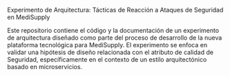 Experimento de Arquitectura: Tácticas de Reacción a Ataques de Seguridad en MediSupply 

Este repositorio contiene el código y la documentación de un experimento de arquitectura diseñado como parte del proceso de desarrollo de la nueva plataforma tecnológica para 
MediSupply. El experimento se enfoca en validar una hipótesis de diseño relacionada con el atributo de calidad de Seguridad, específicamente en el contexto de un estilo arquitectónico basado en microservicios.
